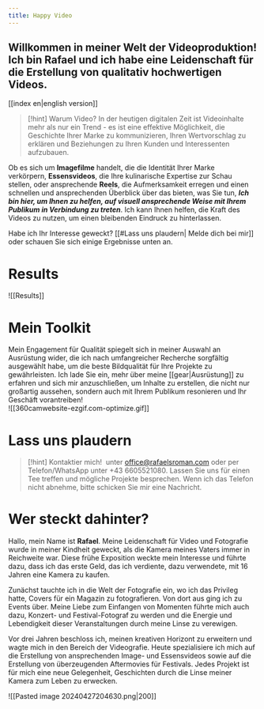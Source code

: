```yaml
---
title: Happy Video
---
```

## Willkommen in meiner Welt der Videoproduktion! Ich bin Rafael und ich habe eine Leidenschaft für die Erstellung von qualitativ hochwertigen Videos.
[[index en|english version]]

>[!hint] Warum Video? 
>In der heutigen digitalen Zeit ist Videoinhalte mehr als nur ein Trend - es ist eine effektive Möglichkeit, die Geschichte Ihrer Marke zu kommunizieren, Ihren Wertvorschlag zu erklären und Beziehungen zu Ihren Kunden und Interessenten aufzubauen.

Ob es sich um **Imagefilme** handelt, die die Identität Ihrer Marke verkörpern, **Essensvideos**, die Ihre kulinarische Expertise zur Schau stellen, oder ansprechende **Reels**, die Aufmerksamkeit erregen und einen schnellen und ansprechenden Überblick über das bieten, was Sie tun, **_Ich bin hier, um Ihnen zu helfen, auf visuell ansprechende Weise mit Ihrem Publikum in Verbindung zu treten_**. Ich kann Ihnen helfen, die Kraft des Videos zu nutzen, um einen bleibenden Eindruck zu hinterlassen.

Habe ich Ihr Interesse geweckt? [[#Lass uns plaudern| Melde dich bei mir]] oder schauen Sie sich einige Ergebnisse unten an.

# Results

![[Results]]

# Mein Toolkit 
Mein Engagement für Qualität spiegelt sich in meiner Auswahl an Ausrüstung wider, die ich nach umfangreicher Recherche sorgfältig ausgewählt habe, um die beste Bildqualität für Ihre Projekte zu gewährleisten. Ich lade Sie ein, mehr über meine [[gear|Ausrüstung]] zu erfahren und sich mir anzuschließen, um Inhalte zu erstellen, die nicht nur großartig aussehen, sondern auch mit Ihrem Publikum resonieren und Ihr Geschäft vorantreiben!
<br>
![[360camwebsite-ezgif.com-optimize.gif]]

# Lass uns plaudern
>[!hint] Kontaktier mich!
> unter office@rafaelsroman.com oder per Telefon/WhatsApp unter +43 6605521080. Lassen Sie uns für einen Tee treffen und mögliche Projekte besprechen. Wenn ich das Telefon nicht abnehme, bitte schicken Sie mir eine Nachricht.
# Wer steckt dahinter?
Hallo, mein Name ist **Rafael**. Meine Leidenschaft für Video und Fotografie wurde in meiner Kindheit geweckt, als die Kamera meines Vaters immer in Reichweite war. Diese frühe Exposition weckte mein Interesse und führte dazu, dass ich das erste Geld, das ich verdiente, dazu verwendete, mit 16 Jahren eine Kamera zu kaufen.

Zunächst tauchte ich in die Welt der Fotografie ein, wo ich das Privileg hatte, Covers für ein Magazin zu fotografieren. Von dort aus ging ich zu Events über. Meine Liebe zum Einfangen von Momenten führte mich auch dazu, Konzert- und Festival-Fotograf zu werden und die Energie und Lebendigkeit dieser Veranstaltungen durch meine Linse zu verewigen.

Vor drei Jahren beschloss ich, meinen kreativen Horizont zu erweitern und wagte mich in den Bereich der Videografie. Heute spezialisiere ich mich auf die Erstellung von ansprechenden Image- und Essensvideos sowie auf die Erstellung von überzeugenden Aftermovies für Festivals. Jedes Projekt ist für mich eine neue Gelegenheit, Geschichten durch die Linse meiner Kamera zum Leben zu erwecken.

![[Pasted image 20240427204630.png|200]]
